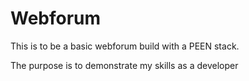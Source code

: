 # Webforum

This is to be a basic webforum build with a PEEN stack.

The purpose is to demonstrate my skills as a developer
